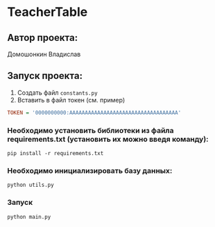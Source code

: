 # TeacherTable

## Автор проекта:
Домошонкин Владислав

## Запуск проекта:

1. Создать файл `constants.py`
2. Вставить в файл токен (см. пример)

```ini
TOKEN = '0000000000:AAAAAAAAAAAAAAAAAAAAAAAAAAAAAAAAAAA'
```

### Необходимо установить библиотеки из файла requirements.txt (установить их можно введя команду):

```comandline
pip install -r requirements.txt
```

### Необходимо инициализировать базу данных:

```comandline
python utils.py
```

### Запуск 

```comandline
python main.py

```